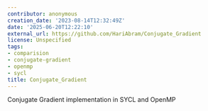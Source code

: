 ```yaml
---
contributor: anonymous
creation_date: '2023-08-14T12:32:49Z'
date: '2025-06-20T12:22:10'
external_url: https://github.com/HariAbram/Conjugate_Gradient
license: Unspecified
tags:
- comparision
- conjugate-gradient
- openmp
- sycl
title: Conjugate_Gradient
---
```


Conjugate Gradient implementation in SYCL and OpenMP
